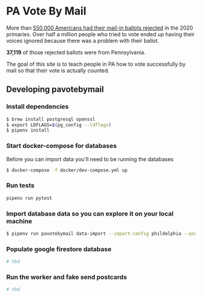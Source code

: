 # PA Vote By Mail

More than [550,000 Americans had their mail-in ballots rejected](https://www.npr.org/2020/08/22/904693468/more-than-550-000-primary-absentee-ballots-rejected-in-2020-far-outpacing-2016) in the 2020 primaries. Over half a million people who tried to vote ended up having their voices ignored because there was a problem with their ballot.

**37,119** of those rejected ballots were from Pennsylvania.

The goal of this site is to teach people in PA how to vote successfully by mail so that their vote is actually counted.

## Developing pavotebymail

### Install dependencies

```bash
$ brew install postgresql openssl
$ export LDFLAGS=$(pg_config --ldflags)
$ pipenv install
```

### Start docker-compose for databases

Before you can import data you'll need to be running the databases

```bash
$ docker-compose -f docker/dev-compose.yml up
```

### Run tests

```bash
pipenv run pytest
```

### Import database data so you can explore it on your local machine

```bash
$ pipenv run pavotebymail data-import --import-config phildelphia --postgres-password postgres /path/to/data_to_import.py
```

### Populate google firestore database

```bash
# tbd
```

### Run the worker and fake send postcards

```bash
# tbd
```
